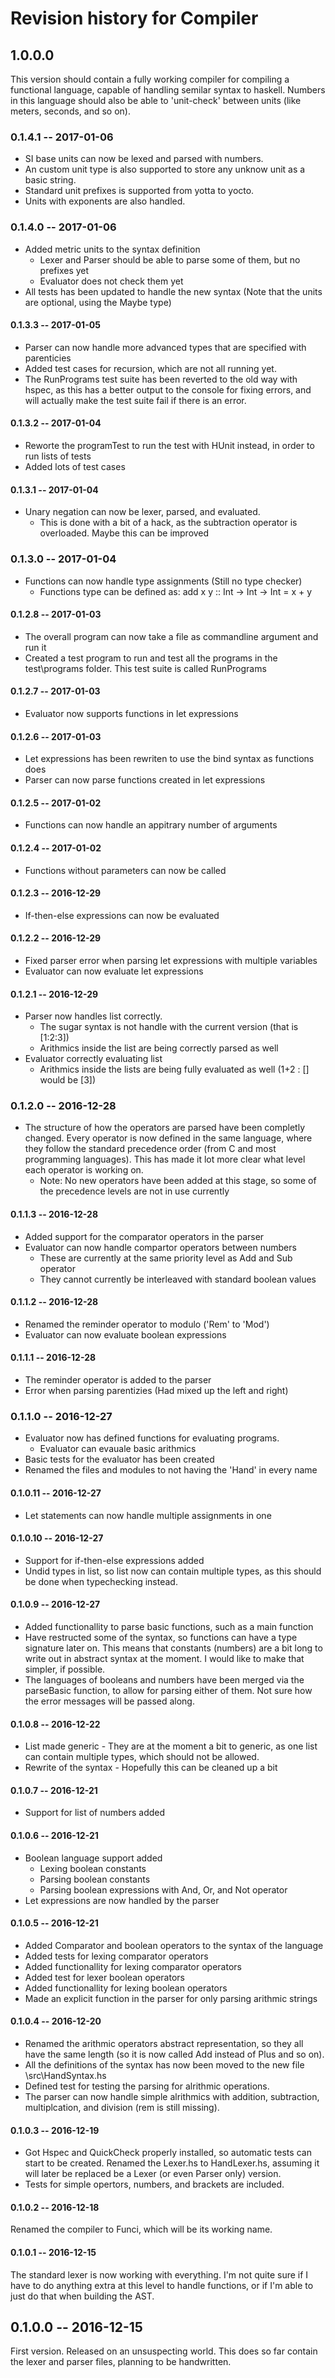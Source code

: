 # Revision history for Compiler

## 1.0.0.0

This version should contain a fully working compiler for compiling a functional language, capable of handling semilar syntax to haskell. Numbers in this language should also be able to 'unit-check' between units (like meters, seconds, and so on).

### 0.1.4.1   -- 2017-01-06

* SI base units can now be lexed and parsed with numbers.
* An custom unit type is also supported to store any unknow unit as a basic string.
* Standard unit prefixes is supported from yotta to yocto.
* Units with exponents are also handled.

### 0.1.4.0   -- 2017-01-06

* Added metric units to the syntax definition
  * Lexer and Parser should be able to parse some of them, but no prefixes yet
  * Evaluator does not check them yet
* All tests has been updated to handle the new syntax (Note that the units are optional, using the Maybe type)

#### 0.1.3.3  -- 2017-01-05

* Parser can now handle more advanced types that are specified with parenticies
* Added test cases for recursion, which are not all running yet.
* The RunPrograms test suite has been reverted to the old way with hspec, as this has a better output to the console for fixing errors, and will actually make the test suite fail if there is an error.

#### 0.1.3.2  -- 2017-01-04

* Reworte the programTest to run the test with HUnit instead, in order to run lists of tests
* Added lots of test cases

#### 0.1.3.1  -- 2017-01-04

* Unary negation can now be lexer, parsed, and evaluated.
  * This is done with a bit of a hack, as the subtraction operator is overloaded. Maybe this can be improved

### 0.1.3.0   -- 2017-01-04

* Functions can now handle type assignments (Still no type checker)
  * Functions type can be defined as: add x y :: Int -> Int -> Int = x + y

#### 0.1.2.8  -- 2017-01-03

* The overall program can now take a file as commandline argument and run it
* Created a test program to run and test all the programs in the test\programs folder. This test suite is called RunPrograms

#### 0.1.2.7  -- 2017-01-03

* Evaluator now supports functions in let expressions

#### 0.1.2.6  -- 2017-01-03

* Let expressions has been rewriten to use the bind syntax as functions does
* Parser can now parse functions created in let expressions

#### 0.1.2.5  -- 2017-01-02

* Functions can now handle an appitrary number of arguments

#### 0.1.2.4  -- 2017-01-02

* Functions without parameters can now be called

#### 0.1.2.3  -- 2016-12-29

* If-then-else expressions can now be evaluated

#### 0.1.2.2  -- 2016-12-29

* Fixed parser error when parsing let expressions with multiple variables
* Evaluator can now evaluate let expressions

#### 0.1.2.1  -- 2016-12-29

* Parser now handles list correctly.
  * The sugar syntax is not handle with the current version (that is [1:2:3])
  * Arithmics inside the list are being correctly parsed as well
* Evaluator correctly evaluating list
  * Arithmics inside the lists are being fully evaluated as well (1+2 : [] would be [3])

### 0.1.2.0   -- 2016-12-28

* The structure of how the operators are parsed have been completly changed. Every operator is now defined in the same language, where they follow the standard precedence order (from C and most programming languages). This has made it lot more clear what level each operator is working on.
  * Note: No new operators have been added at this stage, so some of the precedence levels are not in use currently

#### 0.1.1.3  -- 2016-12-28

* Added support for the comparator operators in the parser
* Evaluator can now handle compartor operators between numbers
  * These are currently at the same priority level as Add and Sub operator
  * They cannot currently be interleaved with standard boolean values

#### 0.1.1.2  -- 2016-12-28

* Renamed the reminder operator to modulo ('Rem' to 'Mod')
* Evaluator can now evaluate boolean expressions

#### 0.1.1.1  -- 2016-12-28

* The reminder operator is added to the parser
* Error when parsing parentizies (Had mixed up the left and right)

### 0.1.1.0   -- 2016-12-27

* Evaluator now has defined functions for evaluating programs.
  * Evaluator can evauale basic arithmics
* Basic tests for the evaluator has been created
* Renamed the files and modules to not having the 'Hand' in every name

#### 0.1.0.11 -- 2016-12-27

* Let statements can now handle multiple assignments in one

#### 0.1.0.10 -- 2016-12-27

* Support for if-then-else expressions added
* Undid types in list, so list now can contain multiple types, as this should be done when typechecking instead.

#### 0.1.0.9  -- 2016-12-27

* Added functionallity to parse basic functions, such as a main function
* Have restructed some of the syntax, so functions can have a type signature later on. This means that constants (numbers) are a bit long to write out in abstract syntax at the moment. I would like to make that simpler, if possible.
* The languages of booleans and numbers have been merged via the parseBasic function, to allow for parsing either of them. Not sure how the error messages will be passed along.

#### 0.1.0.8  -- 2016-12-22

* List made generic - They are at the moment a bit to generic, as one list can contain multiple types, which should not be allowed.
* Rewrite of the syntax - Hopefully this can be cleaned up a bit

#### 0.1.0.7  -- 2016-12-21

* Support for list of numbers added

#### 0.1.0.6  -- 2016-12-21

* Boolean language support added
  * Lexing boolean constants
  * Parsing boolean constants
  * Parsing boolean expressions with And, Or, and Not operator
* Let expressions are now handled by the parser

#### 0.1.0.5  -- 2016-12-21

* Added Comparator and boolean operators to the syntax of the language
* Added tests for lexing comparator operators
* Added functionallity for lexing comparator operators
* Added test for lexer boolean operators
* Added functionallity for lexing boolean operators
* Made an explicit function in the parser for only parsing arithmic strings

#### 0.1.0.4  -- 2016-12-20

* Renamed the arithmic operators abstract representation, so they all have the same length (so it is now called Add instead of Plus and so on).
* All the definitions of the syntax has now been moved to the new file \src\HandSyntax.hs
* Defined test for testing the parsing for alrithmic operations.
* The parser can now handle simple alrithmics with addition, subtraction, multiplcation, and division (rem is still missing).

#### 0.1.0.3  -- 2016-12-19

* Got Hspec and QuickCheck properly installed, so automatic tests can start to be created. Renamed the Lexer.hs to HandLexer.hs, assuming it will later be replaced be a Lexer (or even Parser only) version.
* Tests for simple opertors, numbers, and brackets are included.

#### 0.1.0.2  -- 2016-12-18

Renamed the compiler to Funci, which will be its working name.

#### 0.1.0.1  -- 2016-12-15

The standard lexer is now working with everything. I'm not quite sure if I have to do anything extra at this level to handle functions, or if I'm able to just do that when building the AST.

## 0.1.0.0  -- 2016-12-15

First version. Released on an unsuspecting world.
This does so far contain the lexer and parser files, planning to be handwritten.
